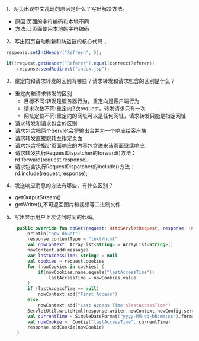 1、网页出现中文乱码的原因是什么？写出解决方法。
 - 原因:页面的字符编码和本地不同
 - 方法:让页面使用本地的字符编码

2、写出网页自动刷新和防盗链的核心代码；
```java
response.setIntHeader("Refresh", 5);

if(!request.getHeader("Referer").equal(correcctReferer))
    response.sendRedirect("index.jsp");
```

3、重定向和请求转发的区别有哪些？请求转发和请求包含的区别是什么？
 - 重定向和请求转发的区别
   - 目标不同:转发是服务器行为，重定向是客户端行为 
   - 请求次数不同:重定向2次request，转发请求只有一次
   - 网址定位不同:重定向的网址可以是任何网址，请求转发只能是指定网址
  - 请求转发和请求包含的区别
  - 请求包含把两个Servlet会将输出合并为一个响应给客户端
  - 请求转发直接跳转至指定页面
  - 请求包含将指定页面响应的内容包含进来该页面继续响应
  - 请求转发执行RequestDispatcher的forward()方法：rd.forward(request,response);
  - 请求包含执行RequestDispatcher的include()方法：rd.include(request,response);

4、发送响应消息的方法有哪些，有什么区别？
 - getOutputStream()
 - getWriter(),不可返回图片和视频等二进制文件

5、写出显示用户上次访问时间的代码。
```kotlin
    public override fun doGet(request: HttpServletRequest, response: HttpServletResponse) {
        println("now doGet")
        response.contentType = "text/html"
        val nowContext: ArrayList<String> = ArrayList<String>()
        nowContext.add(message)
        var lastAccessTime: String? = null
        val cookies = request.cookies
        for (nowCookies in cookies) {
            if(nowCookies.name.equals("lastAccessTime"))
                lastAccessTime = nowCookies.value
        }
        if (lastAccessTime == null)
            nowContext.add("First Access")
        else
            nowContext.add("Last Access Time:$lastAccessTime")
        ServletUtil.writeHtml(response.writer,nowContext,nowConfig.servletName)
        val currentTime = SimpleDateFormat("yyyy-MM-dd-hh:mm:ss").format(Date())
        val nowCookie =  Cookie("lastAccessTime", currentTime)
        response.addCookie(nowCookie)
    }
```
